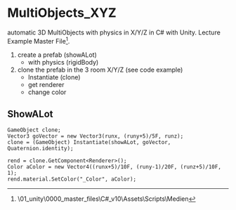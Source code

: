 # MultiObjects_XYZ
automatic 3D MultiObjects with physics in X/Y/Z in C# with Unity.
Lecture Example Master File[^1].

1. create a prefab (showALot)
   - with physics (rigidBody)
1. clone the prefab in the 3 room X/Y/Z (see code example)
   - Instantiate (clone)
   - get renderer
   - change color 

## ShowALot

```
GameObject clone;
Vector3 goVector = new Vector3(runx, (runy+5)/5F, runz);
clone = (GameObject) Instantiate(showALot, goVector, Quaternion.identity);

rend = clone.GetComponent<Renderer>();
Color aColor = new Vector4((runx+5)/10F, (runy-1)/20F, (runz+5)/10F, 1);
rend.material.SetColor("_Color", aColor);
```

[^1]: \01_unity\0000_master_files\C#_v10\Assets\Scripts\Medien

